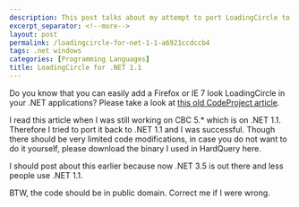 ```yaml
---
description: This post talks about my attempt to port LoadingCircle to .NET 1.1.
excerpt_separator: <!--more-->
layout: post
permalink: /loadingcircle-for-net-1-1-a6921ccdccb4
tags: .net windows
categories: [Programming Languages]
title: LoadingCircle for .NET 1.1
---
```

Do you know that you can easily add a Firefox or IE 7 look LoadingCircle in your .NET applications? Please take a look at [this old CodeProject article](https://www.codeproject.com/Articles/14841/How-to-write-a-loading-circle-animation-in-NET).

I read this article when I was still working on CBC 5.* which is on .NET 1.1. Therefore I tried to port it back to .NET 1.1 and I was successful. Though there should be very limited code modifications, in case you do not want to do it yourself, please download the binary I used in HardQuery here.

I should post about this earlier because now .NET 3.5 is out there and less people use .NET 1.1.

BTW, the code should be in public domain. Correct me if I were wrong.
<!--more-->
